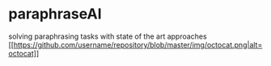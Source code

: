 # paraphraseAI
solving paraphrasing tasks with state of the art approaches
[[https://github.com/username/repository/blob/master/img/octocat.png|alt=octocat]]
